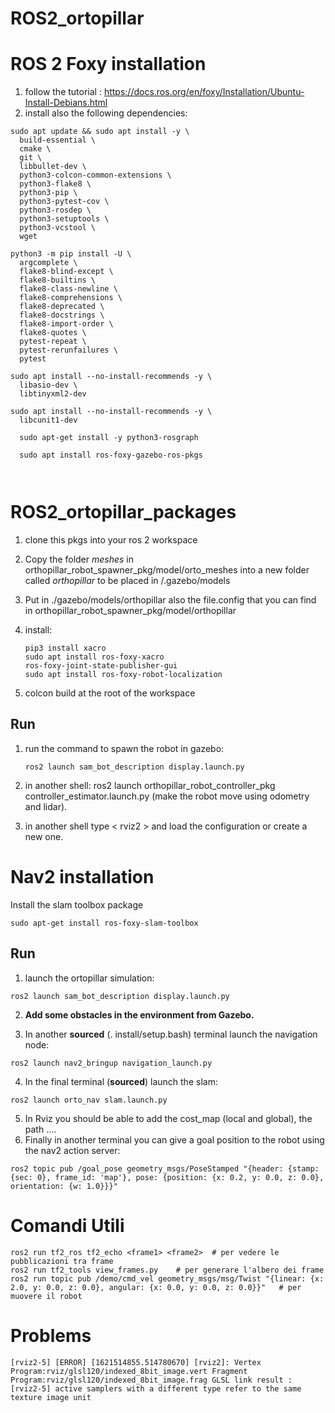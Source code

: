 # ROS2_ortopillar

# ROS 2 Foxy installation
1. follow the tutorial : https://docs.ros.org/en/foxy/Installation/Ubuntu-Install-Debians.html
2. install also the following dependencies:
```
sudo apt update && sudo apt install -y \
  build-essential \
  cmake \
  git \
  libbullet-dev \
  python3-colcon-common-extensions \
  python3-flake8 \
  python3-pip \
  python3-pytest-cov \
  python3-rosdep \
  python3-setuptools \
  python3-vcstool \
  wget

python3 -m pip install -U \
  argcomplete \
  flake8-blind-except \
  flake8-builtins \
  flake8-class-newline \
  flake8-comprehensions \
  flake8-deprecated \
  flake8-docstrings \
  flake8-import-order \
  flake8-quotes \
  pytest-repeat \
  pytest-rerunfailures \
  pytest

sudo apt install --no-install-recommends -y \
  libasio-dev \
  libtinyxml2-dev

sudo apt install --no-install-recommends -y \
  libcunit1-dev

  sudo apt-get install -y python3-rosgraph

  sudo apt install ros-foxy-gazebo-ros-pkgs



   ```

# ROS2_ortopillar_packages


1. clone this pkgs into your ros 2 workspace

2. Copy the folder *meshes* in orthopillar_robot_spawner_pkg/model/orto_meshes into a new folder called *orthopillar* to be placed in /.gazebo/models 

3. Put in ./gazebo/models/orthopillar also the file.config that you can find in orthopillar_robot_spawner_pkg/model/orthopillar
4. install: 
   ```
   pip3 install xacro
   sudo apt install ros-foxy-xacro
   ros-foxy-joint-state-publisher-gui
   sudo apt install ros-foxy-robot-localization
   ```

5. colcon build at the root of the workspace
## Run 

1. run the command to spawn the robot in gazebo: 
   ```
   ros2 launch sam_bot_description display.launch.py 
   ```
2. in another shell: ros2 launch orthopillar_robot_controller_pkg controller_estimator.launch.py (make the robot move using odometry and lidar).

3.  in another shell type < rviz2 > and load the configuration or create a new one.

# Nav2 installation
  Install the slam toolbox package
  ```
  sudo apt-get install ros-foxy-slam-toolbox
  ```
   ## Run 
   1. launch the ortopillar simulation:
   ```
   ros2 launch sam_bot_description display.launch.py
   ```
   2. **Add some obstacles in the environment from Gazebo.**

   3. In another __sourced__ (. install/setup.bash) terminal launch the navigation node:
   ```
   ros2 launch nav2_bringup navigation_launch.py
   ```
   4. In the final terminal (__sourced__) launch the slam:
   ```
   ros2 launch orto_nav slam.launch.py
   ```
   5. In Rviz you should be able to add the cost_map (local and global), the path ....
   6. Finally in another terminal you can give a goal position to the robot using the nav2 action server:
   ```
   ros2 topic pub /goal_pose geometry_msgs/PoseStamped "{header: {stamp: {sec: 0}, frame_id: 'map'}, pose: {position: {x: 0.2, y: 0.0, z: 0.0}, orientation: {w: 1.0}}}"
   ```

# Comandi Utili
```
ros2 run tf2_ros tf2_echo <frame1> <frame2>  # per vedere le pubblicazioni tra frame
ros2 run tf2_tools view_frames.py    # per generare l'albero dei frame 
ros2 run topic pub /demo/cmd_vel geometry_msgs/msg/Twist "{linear: {x: 2.0, y: 0.0, z: 0.0}, angular: {x: 0.0, y: 0.0, z: 0.0}}"   # per muovere il robot 
```
# Problems
```
[rviz2-5] [ERROR] [1621514855.514780670] [rviz2]: Vertex Program:rviz/glsl120/indexed_8bit_image.vert Fragment Program:rviz/glsl120/indexed_8bit_image.frag GLSL link result : 
[rviz2-5] active samplers with a different type refer to the same texture image unit
```

